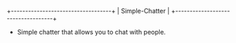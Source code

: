 +-----------------------------------+
|           Simple-Chatter          |
+-----------------------------------+

* Simple chatter that allows you to chat with people.

